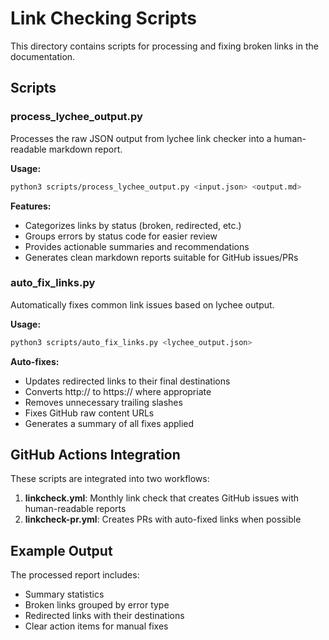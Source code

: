 # Link Checking Scripts

This directory contains scripts for processing and fixing broken links in the documentation.

## Scripts

### process_lychee_output.py

Processes the raw JSON output from lychee link checker into a human-readable markdown report.

**Usage:**
```bash
python3 scripts/process_lychee_output.py <input.json> <output.md>
```

**Features:**
- Categorizes links by status (broken, redirected, etc.)
- Groups errors by status code for easier review
- Provides actionable summaries and recommendations
- Generates clean markdown reports suitable for GitHub issues/PRs

### auto_fix_links.py

Automatically fixes common link issues based on lychee output.

**Usage:**
```bash
python3 scripts/auto_fix_links.py <lychee_output.json>
```

**Auto-fixes:**
- Updates redirected links to their final destinations
- Converts http:// to https:// where appropriate
- Removes unnecessary trailing slashes
- Fixes GitHub raw content URLs
- Generates a summary of all fixes applied

## GitHub Actions Integration

These scripts are integrated into two workflows:

1. **linkcheck.yml**: Monthly link check that creates GitHub issues with human-readable reports
2. **linkcheck-pr.yml**: Creates PRs with auto-fixed links when possible

## Example Output

The processed report includes:
- Summary statistics
- Broken links grouped by error type
- Redirected links with their destinations
- Clear action items for manual fixes